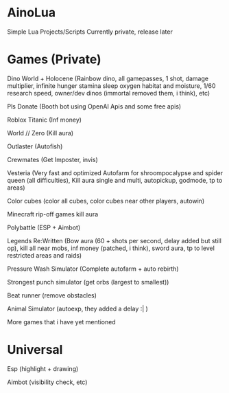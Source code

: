 # AinoLua

Simple Lua Projects/Scripts
Currently private, release later

# Games (Private)

  Dino World + Holocene (Rainbow dino, all gamepasses, 1 shot, damage multiplier, infinite hunger stamina sleep oxygen habitat and moisture, 1/60 research speed, owner/dev dinos (immortal removed them, i think), etc)
	
  Pls Donate (Booth bot using OpenAI Apis and some free apis)
	
  Roblox Titanic (Inf money)
	
  World // Zero (Kill aura)
	
  Outlaster (Autofish)
	
  Crewmates (Get Imposter, invis)
	
  Vesteria (Very fast and optimized Autofarm for shroompocalypse and spider queen (all difficulties), Kill aura single and multi, autopickup, godmode, tp to areas)
	
  Color cubes (color all cubes, color cubes near other players, autowin)
	
  Minecraft rip-off games kill aura
	
  Polybattle (ESP + Aimbot)
	
  Legends Re:Written (Bow aura (60 + shots per second, delay added but still op), kill all near mobs, inf money (patched, i think), sword aura, tp to level restricted areas and raids)
	
  Pressure Wash Simulator (Complete autofarm + auto rebirth)
	
  Strongest punch simulator (get orbs (largest to smallest))
	
  Beat runner (remove obstacles)
	
  Animal Simulator (autoexp, they added a delay :| )
	
  More games that i have yet mentioned
  
# Universal
   Esp (highlight + drawing)
   
   Aimbot (visibility check, etc)
